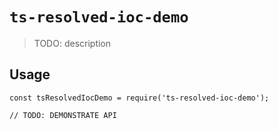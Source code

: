 # `ts-resolved-ioc-demo`

> TODO: description

## Usage

```
const tsResolvedIocDemo = require('ts-resolved-ioc-demo');

// TODO: DEMONSTRATE API
```
